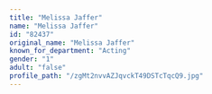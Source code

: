```yaml
---
title: "Melissa Jaffer"
name: "Melissa Jaffer"
id: "82437"
original_name: "Melissa Jaffer"
known_for_department: "Acting"
gender: "1"
adult: "false"
profile_path: "/zgMt2nvvAZJqvckT49DSTcTqcQ9.jpg"
---
```

